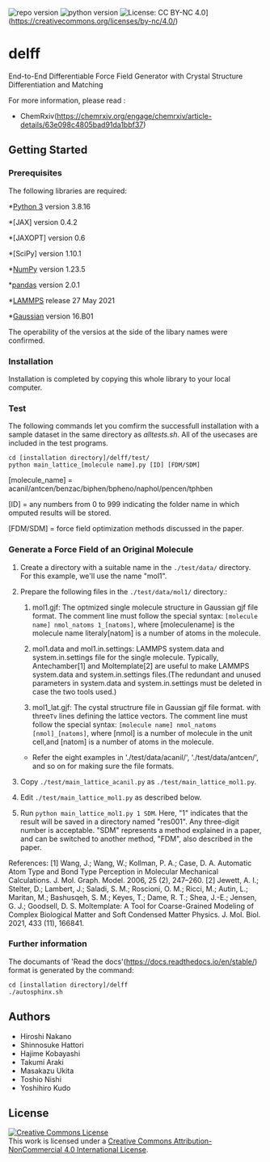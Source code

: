 ![repo version](https://img.shields.io/badge/Version-v.%201.0-green)
![python version](https://img.shields.io/badge/python-v.3.8-blue)
![License: CC BY-NC 4.0](https://img.shields.io/badge/License-CC_BY--NC_4.0-lightgrey.svg)](https://creativecommons.org/licenses/by-nc/4.0/)

# delff
End-to-End Differentiable Force Field Generator with Crystal Structure Differentiation and Matching

For more information, please read : 
* ChemRxiv(https://chemrxiv.org/engage/chemrxiv/article-details/63e098c4805bad91da1bbf37)

## Getting Started

### Prerequisites

The following libraries are required:

*[Python 3](https://www.python.org/download/releases/3.8/) version 3.8.16

*[JAX] version 0.4.2

*[JAXOPT] version 0.6

*[SciPy] version 1.10.1

*[NumPy](https://scipy.org/install.html) version 1.23.5

*[pandas](https://pandas.pydata.org) version 2.0.1

*[LAMMPS](https://lammps.org) release 27 May 2021

*[Gaussian](https://gaussian.com) version 16.B01

The operability of the versios at the side of the libary names were confirmed. 

### Installation

Installation is completed by copying this whole library to your local computer.

### Test

The following commands let you comfirm the successfull installation
with a sample dataset in the same directory as _alltests.sh_.
All of the usecases are included in the test programs.

```
cd [installation directory]/delff/test/
python main_lattice_[molecule name].py [ID] [FDM/SDM]
```
[molecule_name] = acanil/antcen/benzac/biphen/bpheno/naphol/pencen/tphben

[ID] = any numbers from 0 to 999 indicating the folder name
in which omputed results will be stored.

[FDM/SDM] = force field optimization methods discussed in the paper.


### Generate a Force Field of an Original Molecule

1. Create a directory with a suitable name in the `./test/data/` directory. For this example, we'll use the name "mol1".
1. Prepare the following files in the `./test/data/mol1/` directory.:

   1. mol1.gjf:
      The optmized single molecule structure in Gaussian gjf file format. The comment line must follow the special syntax: `[molecule name] nmol_natoms 1_[natoms]`,
      where [moleculename] is the molecule name literaly[natom] is a number of atoms in the molecule.

   1. mol1.data and mol1.in.settings:
    LAMMPS system.data and system.in.settings file for the single molecule.
    Typically, Antechamber[1] and Moltemplate[2] are useful to make LAMMPS system.data and system.in.settings files.(The redundant and unused parameters in system.data and system.in.settings must be deleted in case the two tools used.)

   1. mol1_lat.gjf:
    The cystal structrure file in Gaussian gjf file format.
    with three`Tv` lines defining the lattice vectors.
    The comment line must follow the special syntax: `[molecule name] nmol_natoms [nmol]_[natoms]`,
    where [nmol] is a number of molecule in the unit cell,and [natom] is a number of atoms in the molecule.

   - Refer the eight examples in './test/data/acanil/', './test/data/antcen/', and so on for making sure the file formats.

1. Copy `./test/main_lattice_acanil.py` as `./test/main_lattice_mol1.py`.
1. Edit `./test/main_lattice_mol1.py` as described below.
1. Run `python main_lattice_mol1.py 1 SDM`.
  Here, "1" indicates that the result will be saved in a directory named "res001". 
  Any three-digit number is acceptable. 
  "SDM" represents a method explained in a paper,
  and can be switched to another method, "FDM", also described in the paper.


References:
[1]	Wang, J.; Wang, W.; Kollman, P. A.; Case, D. A. Automatic Atom Type and Bond Type Perception in Molecular Mechanical Calculations. J. Mol. Graph. Model. 2006, 25 (2), 247–260.
[2]	Jewett, A. I.; Stelter, D.; Lambert, J.; Saladi, S. M.; Roscioni, O. M.; Ricci, M.; Autin, L.; Maritan, M.; Bashusqeh, S. M.; Keyes, T.; Dame, R. T.; Shea, J.-E.; Jensen, G. J.; Goodsell, D. S. Moltemplate: A Tool for Coarse-Grained Modeling of Complex Biological Matter and Soft Condensed Matter Physics. J. Mol. Biol. 2021, 433 (11), 166841.



### Further information

The documants of 'Read the docs'(https://docs.readthedocs.io/en/stable/) format is generated by the command:

```
cd [installation directory]/delff
./autosphinx.sh
```


## Authors

* Hiroshi Nakano
* Shinnosuke Hattori 
* Hajime Kobayashi 
* Takumi Araki 
* Masakazu Ukita 
* Toshio Nishi 
* Yoshihiro Kudo 

## License

<a rel="license" href="http://creativecommons.org/licenses/by-nc/4.0/"><img alt="Creative Commons License" style="border-width:0" src="https://i.creativecommons.org/l/by-nc/4.0/88x31.png" /></a><br />This work is licensed under a <a rel="license" href="https://creativecommons.org/licenses/by-nc/4.0/">Creative Commons Attribution-NonCommercial 4.0 International License</a>.

